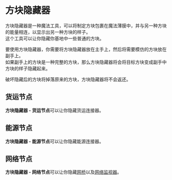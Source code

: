 # 方块隐藏器

方块隐藏器是一种魔法工具，可以将制定方块包裹在魔法薄膜中，并与另一种方块的能量相连，以显示出另一种方块的样子。  
这个工具可以让你隐藏你基地中一些普通的方块。

要使用方块隐藏器，你需要将方块隐藏器放在主手上，然后将需要模仿的方块放在副手上。  
如果副手上的方块是一种完整的方块，那么方块隐藏器将会将目标方块变成副手中方块的样子隐藏起来。

破坏隐藏后的方块将掉落原来的方块，方块隐藏器将不会返还。

## 货运节点

**方块隐藏器 - 货运节点**可以让你隐藏货运连接器。

## 能源节点

**方块隐藏器 - 能源节点**可以让你隐藏能源连接器。

## 网络节点

**方块隐藏器 - 网络节点**可以让你隐藏[网桥](/networks/Network-Bridge)以及[网络监视器](/networks/Network-Monitor)。
